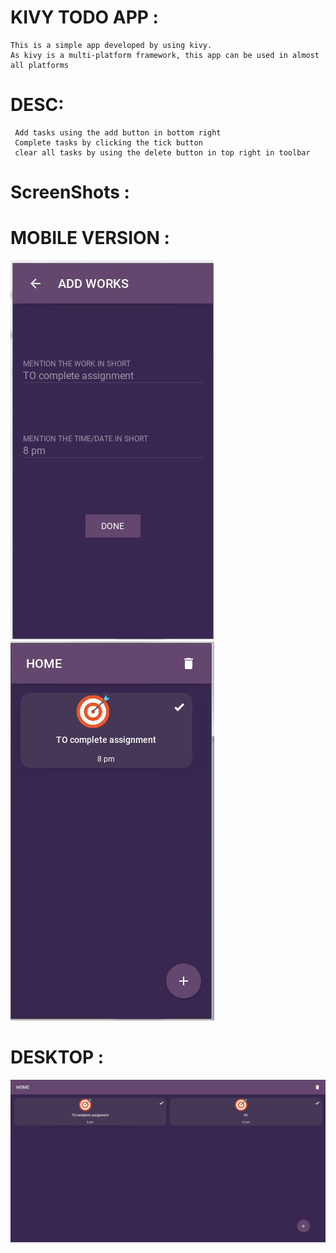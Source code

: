 # KIVY TODO APP :
    This is a simple app developed by using kivy.
    As kivy is a multi-platform framework, this app can be used in almost all platforms
    
 # DESC:
     Add tasks using the add button in bottom right
     Complete tasks by clicking the tick button
     clear all tasks by using the delete button in top right in toolbar
     
  
  # ScreenShots : 
  # MOBILE VERSION :
   <img src = 'https://github.com/mharrish7/KIVY_TODO_APP/blob/main/screenshots/addworkscreen.JPG?raw=true' />
   <img src = 'https://github.com/mharrish7/KIVY_TODO_APP/blob/main/screenshots/home.JPG?raw=true' />
   
  # DESKTOP :
   <img src = 'https://github.com/mharrish7/KIVY_TODO_APP/blob/main/screenshots/desktop.JPG?raw=true' />
   
